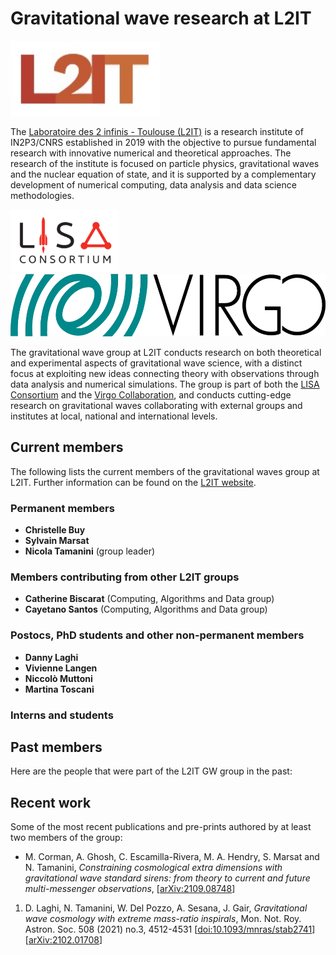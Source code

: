 # Gravitational wave research at L2IT

<img src="/assets/img/L2IT_logo.jpg" height="120" />

The [Laboratoire des 2 infinis - Toulouse (L2IT)](https://www.l2it.in2p3.fr) is a research institute of IN2P3/CNRS established in 2019 with the objective to pursue fundamental research with innovative numerical and theoretical approaches. The research of the institute is focused on particle physics, gravitational waves and the nuclear equation of state, and it is supported by a complementary development of numerical computing, data analysis and data science methodologies.

<img src="/assets/img/lisaconlogo.png" height="100" /><img src="/assets/img/Logo-virgo.jpg" height="100" />

The gravitational wave group at L2IT conducts research on both theoretical and experimental aspects of gravitational wave science, with a distinct focus at exploiting new ideas connecting theory with observations through data analysis and numerical simulations. The group is part of both the [LISA Consortium](https://www.lisamission.org) and the [Virgo Collaboration](https://www.virgo-gw.eu), and conducts cutting-edge research on gravitational waves collaborating with external groups and institutes at local, national and international levels.



## Current members

The following lists the current members of the gravitational waves group at L2IT.
Further information can be found on the [L2IT website](https://annuaire.in2p3.fr/laboratory/48).

### Permanent members

- **Christelle Buy**
- **Sylvain Marsat**
- **Nicola Tamanini** (group leader)

### Members contributing from other L2IT groups

- **Catherine Biscarat** (Computing, Algorithms and Data group)
- **Cayetano Santos** (Computing, Algorithms and Data group)

### Postocs, PhD students and other non-permanent members

- **Danny Laghi**
- **Vivienne Langen**
- **Niccolò Muttoni**
- **Martina Toscani**

### Interns and students

## Past members

Here are the people that were part of the L2IT GW group in the past:

## Recent work 

Some of the most recent publications and pre-prints authored by at least two members of the group:

- M. Corman, A. Ghosh, C. Escamilla-Rivera, M. A. Hendry, S. Marsat and N. Tamanini,
_Constraining cosmological extra dimensions with gravitational wave standard sirens: from theory to current and future multi-messenger observations_,
[[arXiv:2109.08748](https://arxiv.org/abs/2109.08748)]

1. D. Laghi, N. Tamanini, W. Del Pozzo, A. Sesana, J. Gair,
_Gravitational wave cosmology with extreme mass-ratio inspirals_,
Mon. Not. Roy. Astron. Soc. 508 (2021) no.3, 4512-4531
[[doi:10.1093/mnras/stab2741](https://doi.org/10.1093/mnras/stab2741)]
[[arXiv:2102.01708](https://arxiv.org/abs/2102.01708)]

